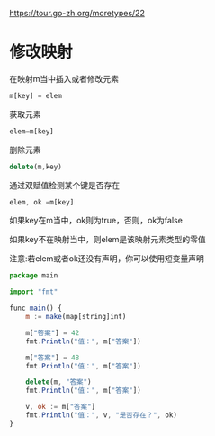 https://tour.go-zh.org/moretypes/22

# 修改映射

在映射m当中插入或者修改元素

```js
m[key] = elem
```
获取元素
```js
elem=m[key]
```
删除元素
```js
delete(m,key)
```
通过双赋值检测某个键是否存在
```js
elem, ok =m[key]
```
如果key在m当中，ok则为true，否则，ok为false

如果key不在映射当中，则elem是该映射元素类型的零值

注意:若elem或者ok还没有声明，你可以使用短变量声明

```js
package main

import "fmt"

func main() {
	m := make(map[string]int)

	m["答案"] = 42
	fmt.Println("值：", m["答案"])

	m["答案"] = 48
	fmt.Println("值：", m["答案"])

	delete(m, "答案")
	fmt.Println("值：", m["答案"])

	v, ok := m["答案"]
	fmt.Println("值：", v, "是否存在？", ok)
}
```
